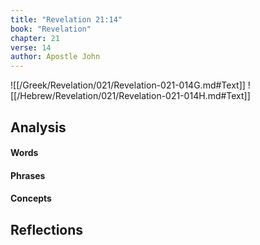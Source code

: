```yaml
---
title: "Revelation 21:14"
book: "Revelation"
chapter: 21
verse: 14
author: Apostle John
---
```

![[/Greek/Revelation/021/Revelation-021-014G.md#Text]]
![[/Hebrew/Revelation/021/Revelation-021-014H.md#Text]]

## Analysis

#### Words

#### Phrases

#### Concepts

## Reflections

